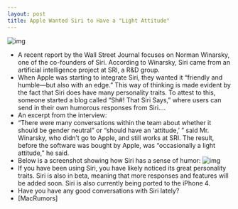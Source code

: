 ```yaml
---
layout: post
title: Apple Wanted Siri to Have a "Light Attitude"
---
```

![img](http://media.idownloadblog.com/wp-content/uploads/2011/10/Siri1.jpg)
* A recent report by the Wall Street Journal focuses on Norman Winarsky, one of the co-founders of Siri. According to Winarsky, Siri came from an artificial intelligence project at SRI, a R&D group.
* When Apple was starting to integrate Siri, they wanted it “friendly and humble—but also with an edge.” This way of thinking is made evident by the fact that Siri does have many personality traits. To attest to this, someone started a blog called “Sh#! That Siri Says,” where users can send in their own humorous responses from Siri….
* An excerpt from the interview:
* “There were many conversations within the team about whether it should be gender neutral” or “should have an ‘attitude,’ ” said Mr. Winarsky, who didn’t go to Apple, and still works at SRI. The result, before the software was bought by Apple, was “occasionally a light attitude,” he said.
* Below is a screenshot showing how Siri has a sense of humor:
![img](http://media.idownloadblog.com/wp-content/uploads/2011/10/Siriresponce1.jpg)
* If you have been using Siri, you have likely noticed its great personality traits. Siri is also in beta, meaning that more responses and features will be added soon. Siri is also currently being ported to the iPhone 4.
* Have you have any good conversations with Siri lately?
* [MacRumors]


